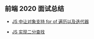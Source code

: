 ## 前端 2020 面试总结

- [JS 中让对象支持 for of 遍历以及迭代器](https://blog.csdn.net/xhom_w/article/details/103313487)

* [JS 实现二分查找](https://www.jianshu.com/p/490b5e411858)
